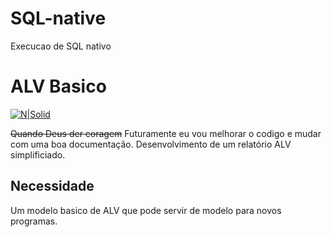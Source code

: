 # SQL-native #
Execucao de SQL nativo
# ALV Basico #

[![N|Solid](https://wiki.scn.sap.com/wiki/download/attachments/1710/ABAP%20Development.png?version=1&modificationDate=1446673897000&api=v2)](https://www.sap.com/brazil/developer.html)

~~Quando Deus der coragem~~ Futuramente eu vou melhorar o codigo e mudar com uma boa documentação.
Desenvolvimento de um relatório ALV simplificiado.

## Necessidade ##
Um modelo basico de ALV que pode servir de modelo para novos programas.
